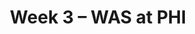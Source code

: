 ---
layout: game
title: Week 3 – WAS at PHI
season: 2014
game_id: 2014_03_WAS_PHI
away_team: WAS
home_team: PHI
---